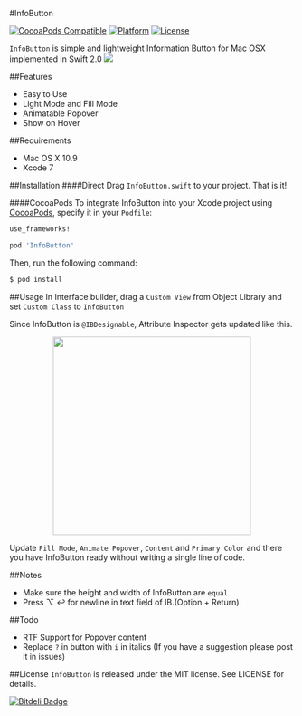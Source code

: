 #InfoButton

[![CocoaPods Compatible](https://img.shields.io/cocoapods/v/InfoButton.svg)](https://img.shields.io/cocoapods/v/InfoButton.svg)
[![Platform](https://img.shields.io/cocoapods/p/InfoButton.svg)](http://cocoadocs.org/docsets/InfoButton)
[![License](https://img.shields.io/cocoapods/l/InfoButton.svg)](http://cocoadocs.org/docsets/InfoButton)

`InfoButton` is simple and lightweight Information Button for Mac OSX implemented in Swift 2.0
![](./images/demo.png)

##Features
- Easy to Use
- Light Mode and Fill Mode
- Animatable Popover
- Show on Hover

##Requirements
- Mac OS X 10.9
- Xcode 7

##Installation
####Direct
Drag `InfoButton.swift` to your project. That is it!

####CocoaPods
To integrate InfoButton into your Xcode project using [CocoaPods](http://cocoapods.org), specify it in your `Podfile`:

```ruby
use_frameworks!

pod 'InfoButton'
```

Then, run the following command:

```bash
$ pod install
```


##Usage
In Interface builder, drag a `Custom View` from Object Library and set `Custom Class` to `InfoButton`

Since InfoButton is `@IBDesignable`, Attribute Inspector gets updated like this.

<div align="center">
<img src="images/attrInsp.png" style = "width:350px;"/>
</div>

Update `Fill Mode`, `Animate Popover`, `Content` and `Primary Color` and there you have InfoButton ready without writing a single line of code.

##Notes
- Make sure the height and width of InfoButton are `equal`
- Press ⌥ ↩ for newline in text field of IB.(Option + Return)

##Todo
- RTF Support for Popover content
- Replace `?` in button with `i` in italics (If you have a suggestion please post it in issues)

##License
`InfoButton` is released under the MIT license. See LICENSE for details.



[![Bitdeli Badge](https://d2weczhvl823v0.cloudfront.net/kaunteya/infobutton/trend.png)](https://bitdeli.com/free "Bitdeli Badge")
